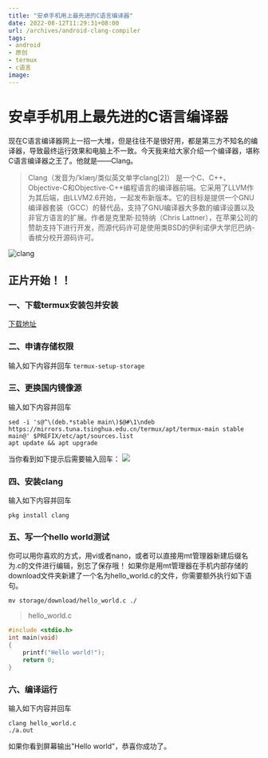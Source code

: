```yaml
---
title: "安卓手机用上最先进的C语言编译器"
date: 2022-08-12T11:29:31+08:00
url: /archives/android-clang-compiler
tags: 
- android
- 原创
- termux
- c语言
image:
---
```

# 安卓手机用上最先进的C语言编译器
现在C语言编译器网上一招一大堆，但是往往不是很好用，都是第三方不知名的编译器，导致最终运行效果和电脑上不一致。今天我来给大家介绍一个编译器，堪称C语言编译器之王了。他就是——Clang。
> Clang（发音为/ˈklæŋ/类似英文单字clang[2]） 是一个C、C++、Objective-C和Objective-C++编程语言的编译器前端。它采用了LLVM作为其后端，由LLVM2.6开始，一起发布新版本。它的目标是提供一个GNU编译器套装（GCC）的替代品，支持了GNU编译器大多数的编译设置以及非官方语言的扩展。作者是克里斯·拉特纳（Chris Lattner），在苹果公司的赞助支持下进行开发，而源代码许可是使用类BSD的伊利诺伊大学厄巴纳-香槟分校开源码许可。

![clang](https://img.gejiba.com/images/bd47e082f63aaf3872ad8daefd045e36.png)
## 正片开始！！
### 一、下载termux安装包并安装
[下载地址](https://mirrors.tuna.tsinghua.edu.cn/fdroid/repo/com.termux_118.apk)
### 二、申请存储权限
输入如下内容并回车
```termux-setup-storage```
### 三、更换国内镜像源
输入如下内容并回车
```
sed -i 's@^\(deb.*stable main\)$@#\1\ndeb https://mirrors.tuna.tsinghua.edu.cn/termux/apt/termux-main stable main@' $PREFIX/etc/apt/sources.list
apt update && apt upgrade
```
当你看到如下提示后需要输入回车：
![](https://img.gejiba.com/images/386cfc10759559b63f617bfb2194572e.jpg)
### 四、安装clang
输入如下内容并回车
```
pkg install clang
```
### 五、写一个hello world测试
你可以用你喜欢的方式，用vi或者nano，或者可以直接用mt管理器新建后缀名为.c的文件进行编辑，别忘了保存哦！
如果你是用mt管理器在手机内部存储的download文件夹新建了一个名为hello_world.c的文件，你需要额外执行如下语句。 
```shell
mv storage/download/hello_world.c ./
```

> hello_world.c
```c
#include <stdio.h>
int main(void)
{
    printf("Hello world!");
    return 0;
}
```
### 六、编译运行
输入如下内容并回车
```
clang hello_world.c 
./a.out
```
如果你看到屏幕输出"Hello world"，恭喜你成功了。